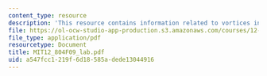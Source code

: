 ```yaml
---
content_type: resource
description: 'This resource contains information related to vortices in the lab. '
file: https://ol-ocw-studio-app-production.s3.amazonaws.com/courses/12-804-large-scale-flow-dynamics-lab-fall-2009/a547fcc1219f6d18585adede13044916_MIT12_804F09_lab.pdf
file_type: application/pdf
resourcetype: Document
title: MIT12_804F09_lab.pdf
uid: a547fcc1-219f-6d18-585a-dede13044916
---
```

